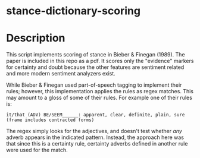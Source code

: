 # stance-dictionary-scoring
Description
===========
This script implements scoring of stance in Bieber & Finegan (1989). The paper is included in this repo as a pdf. It scores only the "evidence" markers for certainty and doubt because the other features are sentiment related and more modern sentiment analyzers exist.

While Bieber & Finegan used part-of-speech tagging to implement their rules; however, this implementation applies the rules as regex matches. This may amount to a gloss of some of their rules.  For example one of their rules is:
```
it/that (ADV) BE/SEEM______: apparent, clear, definite, plain, sure (frame includes contracted forms)
```
The regex simply looks for the adjectives, and doesn't test whether *any* adverb appears in the indicated pattern. Instead, the approach here was that since this is a certainty rule, certainty adverbs defined in another rule were used for the match.
